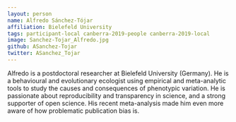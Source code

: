 ```yaml
---
layout: person
name: Alfredo Sánchez-Tójar
affiliation: Bielefeld University
tags: participant-local canberra-2019-people canberra-2019-local
image: Sanchez-Tojar_Alfredo.jpg
github: ASanchez-Tojar
twitter: ASanchez_Tojar
---
```

Alfredo is a postdoctoral researcher at Bielefeld University (Germany). He is a behavioural and evolutionary ecologist using empirical and meta-analytic tools to study the causes and consequences of phenotypic variation. He is passionate about reproducibility and transparency in science, and a strong supporter of open science. His recent meta-analysis made him even more aware of how problematic publication bias is.